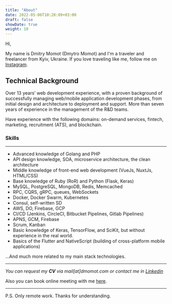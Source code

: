 ```yaml
---
title: "About"
date: 2022-05-06T10:28:09+03:00
draft: false
showDate: true
weight: 10
---
```


Hi,

My name is Dmitry Momot (Dmytro Momot) and I'm a traveler and freelancer from Kyiv, Ukraine. If you love traveling like me, follow me on [Instagram](https://instagram.com/dmitrymomot).


## Technical Background

Over 13 years’ web development experience, with a proven background of successfully managing web/mobile application development phases, from initial design and architecture to deployment and support. More than seven years of experience in the management of the R&D teams.

Have experience with the following domains: on-demand services, fintech, marketing, recruitment (ATS), and blockchain.

### Skills
---
- Advanced knowledge of Golang and PHP
- API design knowledge, SOA, microservice architecture, the clean architecture
- Middle knowledge of front-end web development (VueJs, NuxtJs, HTML/CSS)
- Base knowledge of Ruby (RoR) and Python (Flask, Keras)
- MySQL, PostgreSQL, MongoDB, Redis, Memcached
- RPC, CQRS, gRPC, queues, WebSockets
- Docker, Docker Swarm, Kubernetes
- Consul, self-written SD
- AWS, DO, Firebase, GCP
- CI/CD (Jenkins, CircleCI, Bitbucket Pipelines, Gitlab Pipelines)
- APNS, GCM, Firebase
- Scrum, Kanban
- Basic knowledge of Keras, TensorFlow, and SciKit, but without experience in the real world.
- Basics of the Flutter and NativeScript (building of cross-platform mobile applications)

...And much more related to my main stack technologies.

---

*You can request my **CV** via mail[at]dmomot.com or contact me in [Linkedin](https://www.linkedin.com/in/dmitrymomot/)*

Also you can book online meeting with me [here](https://calendly.com/dmitrymomot).

---
P.S. Only remote work. Thanks for understanding.